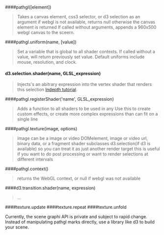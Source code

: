 
####pathgl([element])
> Takes a canvas element, css3 selector, or d3 selection as an argument
> if webgl is not available, returns null
> otherwise the canvas element is returned
> If called without arguments, appends a 960x500 webgl canvas to the sceern.

####pathgl.uniform(name, [value])
> Set a variable that is global to all shader contexts.
> If called without a value, will return previously set value.
> Default uniforms include mouse, resolution, and clock.

#### d3.selection.shader(name, GLSL_expression)
> Injects's an abitrary expression into the vertex shader that renders this selection
> [Indepth tutorial](http://pathgl.com/documentation/shaders).

####pathgl.registerShader('name', GLSL_expression)
> Adds a function to all shaders to be used in any 
> Use this to create custom effects, or create more complex expressions than can fit
> on a single line

####pathgl.texture(image, options)
> image can be a image or video DOMelement, image or video url, binary data, or a fragment shader
> subclasses d3.selection(if d3 is available) so you can treat it as just another render target 
> this is useful if you want to do post processing or want to render selections at different intervals

####pathgl.context()
> returns the WebGL context, or null if webgl was not available


####d3.transition.shader(name, expression)
> ...

####texture.update
####texture.repeat
####texture.unfold


Currently, the scene graphi API is private and subject to rapid change.
Instead of manipulating pathgl marks directly, use a library like d3 to build your
scene.
